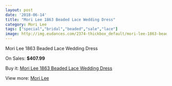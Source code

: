 ```yaml
---
layout: post
date: '2018-06-14'
title: "Mori Lee 1863 Beaded Lace Wedding Dress"
category: Mori Lee
tags: ["special","bridal","beaded","sale","lace"]
image: http://img.eudances.com/2374-thickbox_default/mori-lee-1863-beaded-lace-wedding-dress.jpg
---
```

Mori Lee 1863 Beaded Lace Wedding Dress

On Sales: **$407.99**
<a href="https://www.eudances.com/en/mori-lee/791-mori-lee-1863-beaded-lace-wedding-dress.html"><amp-img layout="responsive" width="600" height="600" src="//img.eudances.com/2374-thickbox_default/mori-lee-1863-beaded-lace-wedding-dress.jpg" alt="Mori Lee 1863 Beaded Lace Wedding Dress 0" /></a>
<a href="https://www.eudances.com/en/mori-lee/791-mori-lee-1863-beaded-lace-wedding-dress.html"><amp-img layout="responsive" width="600" height="600" src="//img.eudances.com/2376-thickbox_default/mori-lee-1863-beaded-lace-wedding-dress.jpg" alt="Mori Lee 1863 Beaded Lace Wedding Dress 1" /></a>
<a href="https://www.eudances.com/en/mori-lee/791-mori-lee-1863-beaded-lace-wedding-dress.html"><amp-img layout="responsive" width="600" height="600" src="//img.eudances.com/2375-thickbox_default/mori-lee-1863-beaded-lace-wedding-dress.jpg" alt="Mori Lee 1863 Beaded Lace Wedding Dress 2" /></a>

Buy it: [Mori Lee 1863 Beaded Lace Wedding Dress](https://www.eudances.com/en/mori-lee/791-mori-lee-1863-beaded-lace-wedding-dress.html "Mori Lee 1863 Beaded Lace Wedding Dress")

View more: [Mori Lee](https://www.eudances.com/en/9-mori-lee "Mori Lee")